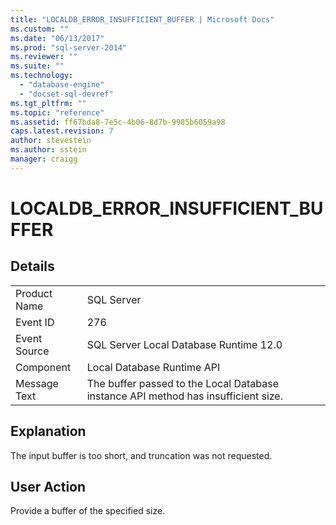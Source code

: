 ```yaml
---
title: "LOCALDB_ERROR_INSUFFICIENT_BUFFER | Microsoft Docs"
ms.custom: ""
ms.date: "06/13/2017"
ms.prod: "sql-server-2014"
ms.reviewer: ""
ms.suite: ""
ms.technology: 
  - "database-engine"
  - "docset-sql-devref"
ms.tgt_pltfrm: ""
ms.topic: "reference"
ms.assetid: ff67bda8-7e5c-4b06-8d7b-9985b6059a98
caps.latest.revision: 7
author: stevestein
ms.author: sstein
manager: craigg
---
```

# LOCALDB_ERROR_INSUFFICIENT_BUFFER
    
## Details  
  
|||  
|-|-|  
|Product Name|SQL Server|  
|Event ID|276|  
|Event Source|SQL Server Local Database Runtime 12.0|  
|Component|Local Database Runtime API|  
|Message Text|The buffer passed to the Local Database instance API method has insufficient size.|  
  
## Explanation  
 The input buffer is too short, and truncation was not requested.  
  
## User Action  
 Provide a buffer of the specified size.  
  
  
